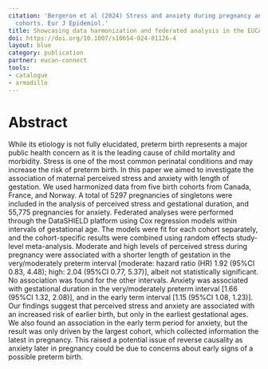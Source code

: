 ```yaml
---
citation: 'Bergeron et al (2024) Stress and anxiety during pregnancy and length of gestation: a federated study using data from five Canadian and European birth
  cohorts. Eur J Epidemiol.'
title: Showcasing data harmonization and federated analysis in the EUCAN-connect project
doi: https://doi.org/10.1007/s10654-024-01126-4
layout: blue
category: publication
partner: eucan-connect
tools:
- catalogue
- armadillo
---
```

# Abstract

While its etiology is not fully elucidated, preterm birth represents a major public health concern as it is the leading cause of child mortality and morbidity. Stress is one of the most common perinatal conditions and may increase the risk of preterm birth. In this paper we aimed to investigate the association of maternal perceived stress and anxiety with length of gestation. We used harmonized data from five birth cohorts from Canada, France, and Norway. A total of 5297 pregnancies of singletons were included in the analysis of perceived stress and gestational duration, and 55,775 pregnancies for anxiety. Federated analyses were performed through the DataSHIELD platform using Cox regression models within intervals of gestational age. The models were fit for each cohort separately, and the cohort-specific results were combined using random effects study-level meta-analysis. Moderate and high levels of perceived stress during pregnancy were associated with a shorter length of gestation in the very/moderately preterm interval [moderate: hazard ratio (HR) 1.92 (95%CI 0.83, 4.48); high: 2.04 (95%CI 0.77, 5.37)], albeit not statistically significant. No association was found for the other intervals. Anxiety was associated with gestational duration in the very/moderately preterm interval [1.66 (95%CI 1.32, 2.08)], and in the early term interval [1.15 (95%CI 1.08, 1.23)]. Our findings suggest that perceived stress and anxiety are associated with an increased risk of earlier birth, but only in the earliest gestational ages. We also found an association in the early term period for anxiety, but the result was only driven by the largest cohort, which collected information the latest in pregnancy. This raised a potential issue of reverse causality as anxiety later in pregnancy could be due to concerns about early signs of a possible preterm birth.